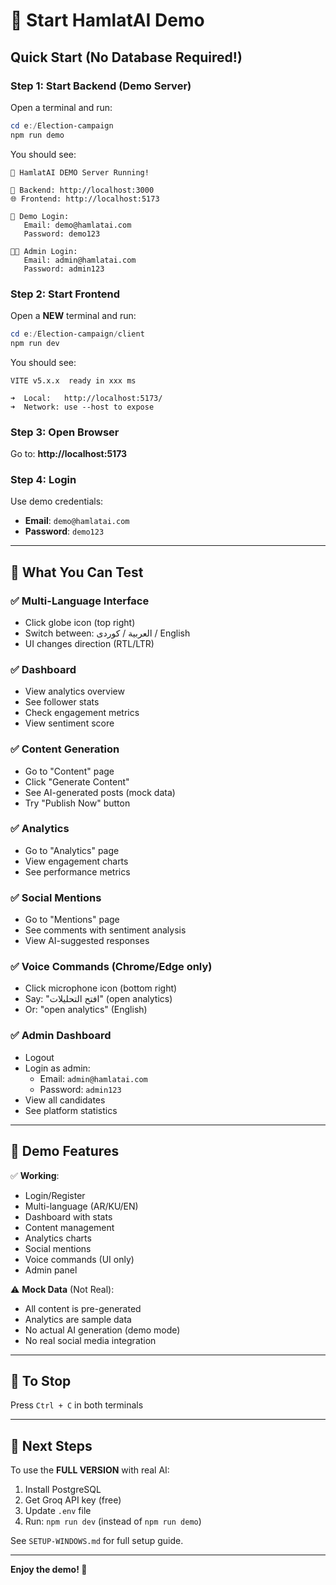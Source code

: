 # 🚀 Start HamlatAI Demo

## Quick Start (No Database Required!)

### Step 1: Start Backend (Demo Server)
Open a terminal and run:
```powershell
cd e:/Election-campaign
npm run demo
```

You should see:
```
🎉 HamlatAI DEMO Server Running!

📍 Backend: http://localhost:3000
🌐 Frontend: http://localhost:5173

🔐 Demo Login:
   Email: demo@hamlatai.com
   Password: demo123

👨‍💼 Admin Login:
   Email: admin@hamlatai.com
   Password: admin123
```

### Step 2: Start Frontend
Open a **NEW** terminal and run:
```powershell
cd e:/Election-campaign/client
npm run dev
```

You should see:
```
VITE v5.x.x  ready in xxx ms

➜  Local:   http://localhost:5173/
➜  Network: use --host to expose
```

### Step 3: Open Browser
Go to: **http://localhost:5173**

### Step 4: Login
Use demo credentials:
- **Email**: `demo@hamlatai.com`
- **Password**: `demo123`

---

## 🎯 What You Can Test

### ✅ Multi-Language Interface
- Click globe icon (top right)
- Switch between: العربية / کوردی / English
- UI changes direction (RTL/LTR)

### ✅ Dashboard
- View analytics overview
- See follower stats
- Check engagement metrics
- View sentiment score

### ✅ Content Generation
- Go to "Content" page
- Click "Generate Content"
- See AI-generated posts (mock data)
- Try "Publish Now" button

### ✅ Analytics
- Go to "Analytics" page
- View engagement charts
- See performance metrics

### ✅ Social Mentions
- Go to "Mentions" page
- See comments with sentiment analysis
- View AI-suggested responses

### ✅ Voice Commands (Chrome/Edge only)
- Click microphone icon (bottom right)
- Say: "افتح التحليلات" (open analytics)
- Or: "open analytics" (English)

### ✅ Admin Dashboard
- Logout
- Login as admin:
  - Email: `admin@hamlatai.com`
  - Password: `admin123`
- View all candidates
- See platform statistics

---

## 📝 Demo Features

✅ **Working**:
- Login/Register
- Multi-language (AR/KU/EN)
- Dashboard with stats
- Content management
- Analytics charts
- Social mentions
- Voice commands (UI only)
- Admin panel

⚠️ **Mock Data** (Not Real):
- All content is pre-generated
- Analytics are sample data
- No actual AI generation (demo mode)
- No real social media integration

---

## 🔄 To Stop

Press `Ctrl + C` in both terminals

---

## 🚀 Next Steps

To use the **FULL VERSION** with real AI:
1. Install PostgreSQL
2. Get Groq API key (free)
3. Update `.env` file
4. Run: `npm run dev` (instead of `npm run demo`)

See `SETUP-WINDOWS.md` for full setup guide.

---

**Enjoy the demo! 🎉**

